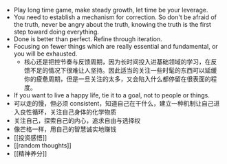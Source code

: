 - Play long time game, make steady growth, let time be your leverage.
- You need to establish a mechanism for correction. So don't be afraid of the truth, never be angry about the truth, knowing the truth is the first step toward doing everything.
- Done is better than perfect. Refine through iteration.
- Focusing on fewer things which are really essential and fundamental, or you will be exhausted.
	- 核心还是把控节奏与反馈周期，因为长时间投入进基础领域的学习，在反馈不足的情况下很难让人坚持。因此适当的关注一些时髦的东西可以延缓你的疲惫周期，但是一旦关注的太多，又会陷入什么都停留在很表面的程度。
- If you want to live a happy life, tie it to a goal, not to people or things.
- 可以走的慢，但必须 consistent，知道自己在干什么，建立一种机制让自己进入良性循环，关注自己身体的化学物质
- 关注自己，探索自己的内心，追求自由与选择权
- 像芒格一样，用自己的智慧诚实地赚钱
- [[投资感悟]]
- [[random thoughts]]
- [[精神养分]]